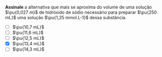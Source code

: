 **Assinale** a alternativa que mais se aproxima do volume de uma solução $\pu{0,027 m}$ de hidróxido de sódio necessário para preparar $\pu{250 mL}$ uma solução $\pu{1,25 mmol.L-1}$ dessa substância.

- [ ] $\pu{10,7 mL}$
- [ ] $\pu{11,6 mL}$
- [ ] $\pu{12,5 mL}$
- [x] $\pu{13,4 mL}$
- [ ] $\pu{14,3 mL}$
